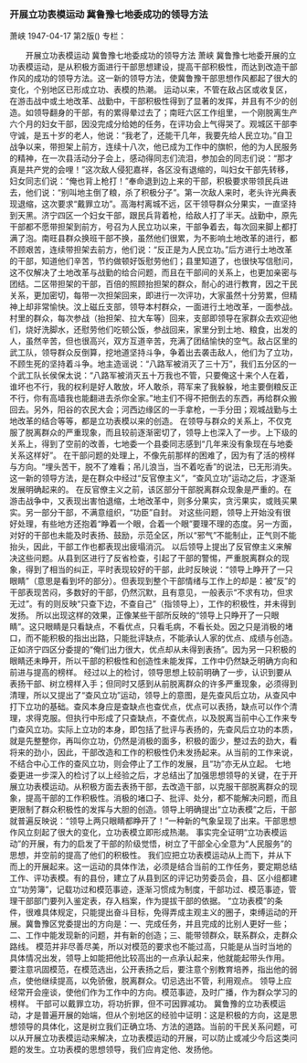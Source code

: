 ### 开展立功表模运动  冀鲁豫七地委成功的领导方法
萧峡
1947-04-17
第2版()
专栏：

　　开展立功表模运动
    冀鲁豫七地委成功的领导方法
    萧峡
    冀鲁豫七地委开展的立功表模运动，是从积极方面进行干部思想建设，提高干部积极性，而达到改造干部作风的成功的领导方法。这一新的领导方法，使冀鲁豫干部思想作风都起了很大的变化，个别地区已形成立功、表模的热潮。
    运动以来，不管在敌占区或收复区，在游击战中或土地改革、战勤中，干部积极性得到了显著的发挥，并且有不少的创造。如领导翻身的干部，有的累得晕过去了；南旺六区工作组里，一个刚脱离生产六个月的妇女干部，因没完成分给她的任务，在评功会上气得哭了。观城区干部李守诚，是五十岁的老人，他说：“我老了，还能干几年，我要先给人民立功。”自卫战争以来，带担架上前方，连续十八次，他已成为工作中的旗帜，他的为人民服务的精神，在一次县活动分子会上，感动得同志们流泪，参加会的同志们说：“那才真是共产党的会哩！”这次敌人侵犯嘉祥，各区没有退缩的，叫妇女干部先转移，妇女同志们说：“俺也背上枪打！”奉命退到边上来的干部，积极要求带领民兵进去，他们说：“别叫地主倒了粮，杀了积极分子”。第一次敌人来时，老头许光典表现退缩，这次要求“戴罪立功”。高海村离城不远，区干领导群众分果实，一直坚持到天黑。济宁四区一个妇女干部，跟民兵背着枪，给敌人打了半天。战勤中，原先干部都不愿带担架到前方，号召为人民立功以来，干部争着去，每次回来脚上都打满了泡。南旺县群众换班干部不换，虽然他们很累，为不影响土地改革的进行，都不顾艰苦，连续带担架去前方，他们说：“反正是为人民立功。”后方进行土地改革的干部，知道他们辛苦，节约做顿好饭慰劳他们；县里知道了，也很快写信慰问，这不仅解决了土地改革与战勤的给合问题，而且在干部间的关系上，也更加亲密与团结。二区带担架的干部，百倍的照顾抬担架的群众，耐心的进行教育，因之干民关系，更加密切，每带一次担架回来，即进行一次评功，大家虽然十分劳累，但精神上却非常愉快。汶上磁丘支部，领导本村群众，一面进行土地改革，一面参战。村里的群众，每次参战（抬担架、拉大车等）回来，支部即领导在家群众去欢迎他们，烧好洗脚水，还慰劳他们吃顿公饭，参战回来，家里分到土地、粮食，出发的人，虽然辛苦，但也很高兴，双方互道辛苦，充满了团结愉快的空气。敌占区里的武工队，领导群众反倒算，挖地道坚持斗争，争着出去袭击敌人，他们为了立功，不顾生死的坚持着斗争。地主造谣说：“八路军被消灭了三十万”，我们五分区的一个武工队长侯保太说：“八路军被消灭五十万我也不管，只要俺这十来个人在着，谁坏也不行，我的权利是好人敢放，坏人敢杀，蒋军来了我躲躲，地主要倒粮反正不行，你有高墙我也能翻进去杀你全家。”地主们不得不把倒去的东西，再给群众搬回去。另外，阳谷的农民大会；河西边缘区的一手拿枪，一手分田；观城战勤与土地改革的结合等等，都是立功表模以来的创造。
    在领导与群众的关系上，不仅克服了脱离群众的严重现象，而且较前逐渐密切了，领导上也深入了一步。上下级的关系上，得到了空前的改善，七地委一个县委同志感到“几年来没有象现在与地委关系这样好”。
    在干部问题的处理上，不像先前那样的困难了，因为有了活的榜样与方向。“埋头苦干，脱不了难看；吊儿浪当，当不着吃香”的说法，已无形消失。
    这一新的领导方法，是在群众中经过“反官僚主义”，“查风立功”运动之后，才逐渐发展明确起来的。
    在反官僚主义之前，该区部分干部脱离群众现象是严重的。在游击战争中，又表现出害怕退缩，土地改革中，则多分果实，贪污果实，或贱买果实。另一部分干部，不满意组织，“功臣”自封。
    对这些问题，领导上开始没有很好处理，有些地方还抱着“睁着一个眼，合着一个眼”要理不理的态度。另一方面，对好的干部也未能及时表扬、鼓励，示范全区，所以“邪气”不能制止，正气则不能抬头，因此，干部工作也都表现出疲塌消沉。
    以后领导上提出了反官僚主义来解决这些问题。从县到区进行了反省检查，引起了干部的警惕，严重脱离群众的现象，得到了相当的纠正，平时表现较好的干部，此时反映说：“领导上睁开了一只眼睛”（意思是看到坏的部分）。但表现到整个干部情绪与工作上的却是：被“反”的干部表现苦闷，多数好的干部，仍然沉默，且有意见，一般表示“不求有功，但求无过”。有的则反映“只查下边，不查自己”（指领导上），工作的积极性，并未得到发扬。
    所以出现这样的效果，正像某些干部所反映的“领导上只睁开了一只眼睛”。这只眼睛是只看缺点，不看优点，只看毛病，不看长处。因之只是消极的堵口，而不能积极的指出出路，只能批评缺点，不能承认人家的优点、成绩与创造。正如济宁四区分委提的“俺们出力很大，优点却从未得到表扬”。因为另一只积极的眼睛还未睁开，所以干部的积极性和创造性未能发挥，工作中仍然缺乏明确方向和前进与提高的榜样。
    经过以上的检讨，领导思想上较前明确了一步，认识到要从表扬干部、树立榜样入手；但同时又感到从前脱离群众的许多严重现象，必须得到清理，所以又提出了“查风立功”运动，领导上的意图，是先查风后立功，从查风中打下立功的基础。查风本身应是查缺点也查优点，优点可以表扬，缺点可以作个清理，求得克服。但执行中形成了只查缺点，不查优点，以及脱离当前中心工作来专门查风立功。实际上立功的本身，即包括了批评与表扬的，先查风后立功的本质，就是先整整你，再叫你立功，仍然是消极的面多，积极的面少，整过去的劲大，看将来的劲小，因此，干部改造和工作的积极性仍未发扬起来。从当前的工作来说，不结合中心工作的查风立功，则会停止了工作的发展，且“功”亦无从立起。
    七地委更进一步深入的检讨了以上经验之后，才总结出了加强思想领导的关键，在于开展立功表模运动。从积极方面去表扬干部，去改造干部，以克服干部脱离群众的现象，提高干部的工作积极性。消极的堵口子、批评、处分，都不能解决问题，而且更限制了群众积极性的发挥与大胆的创造。领导上明确提出“立功表模”之后，干部就普遍反映说：“领导上两只眼睛都睁开了！”一种新的气象呈现了出来。干部思想作风立刻起了很大的变化，立功表模立即形成热潮。
    事实完全证明“立功表模运动”的开展，有力的启发了干部的阶级觉悟，树立了干部全心全意为“人民服务”的思想，并空前的提高了他们的积极性。
    我们应把立功表模运动从上而下，并从下而上的开展起来。这一运动的具体作法，必须是结合当前的工作任务，要定期总结工作、评功表模。有的县份，建立了从县到区的评记功劳委员会，县、区小组都建立“功劳簿”，记载功过和模范事迹，逐渐习惯成为制度，干部功过、模范事迹，管理干部部门要列入鉴定表，存入档案，作为提拔干部的依据。
    “立功表模”的条件，很难具体规定，只能提出奋斗目标，免得弄成主观主义的圈子，束缚运动的开展。冀鲁豫区党委提出的方向是：一、完成任务，并且完成的比别人更好一些；二、工作中能发现新的问题，并有新的创造；三、能带领群众，联系群众，走群众路线。
    模范并非尽善尽美，所以对模范的要求也不能过高，只能是从当时当地的具体情况出发，领导上如能把他比较高出的一点承认起来，他就能起带头作用。
    要注意巩固模范，在模范选出，公开表扬之后，要注意个别教育培养，指出他的弱点，使他继续提高，以免骄傲，脱离群众。切忌选出不管，利用观点。
    领导上应经常开会座谈，使他们作为工作中的方向。模范事迹，及时广播，作为群众学习的榜样。
    干部可以戴罪立功，将功折罪，但不可因罪减功。
    冀鲁豫的立功表模运动，才是普遍开展的始端，但从个别地区的经验中证明：这是积极的方向，这是思想领导的具体化，这是树立我们正确立场、方法的道路。当前的干民关系问题，可以从开展立功表模运动来解决，立功表模运动的开展，可以防止或减少今后这类问题的发生。立功表模的思想领导，我们应肯定他、发扬他。
